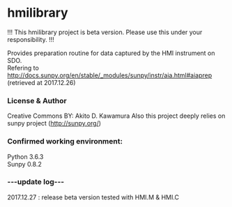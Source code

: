# hmilibrary

!!! This hmilibrary project is beta version. Please use this under your responsibility. !!!
 
Provides preparation routine for data captured by the HMI instrument on SDO.<br>
  Refering to <br>
  http://docs.sunpy.org/en/stable/_modules/sunpy/instr/aia.html#aiaprep (retrieved at 2017.12.26)

### License & Author
Creative Commons BY: Akito D. Kawamura
Also this project deeply relies on sunpy project (http://sunpy.org/)

### Confirmed working environment: 
  Python 3.6.3<br>
  Sunpy 0.8.2

### ---update log---
  2017.12.27 : release beta version tested with HMI.M & HMI.C
